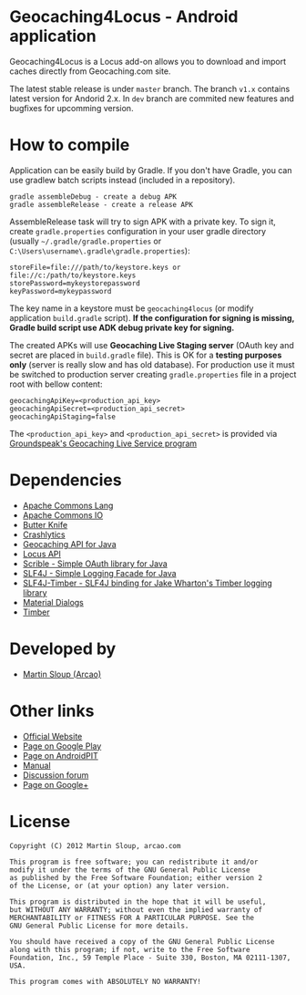 Geocaching4Locus - Android application
======================================

Geocaching4Locus is a Locus add-on allows you to download and import caches directly from Geocaching.com site.

The latest stable release is under `master` branch. The branch `v1.x` contains latest version for Andorid 2.x. In `dev` branch are commited new features and bugfixes for upcomming version.

How to compile
==============
Application can be easily build by Gradle. If you don't have Gradle, you can use gradlew batch scripts instead (included in a repository).

    gradle assembleDebug - create a debug APK
    gradle assembleRelease - create a release APK

AssembleRelease task will try to sign APK with a private key. To sign it, create `gradle.properties` configuration in your user gradle directory (usually `~/.gradle/gradle.properties` or `C:\Users\username\.gradle\gradle.properties`):

    storeFile=file:///path/to/keystore.keys or file://c:/path/to/keystore.keys 
    storePassword=mykeystorepassword
    keyPassword=mykeypassword  

The key name in a keystore must be `geocaching4locus` (or modify application `build.gradle` script). **If the configuration for signing is missing, Gradle build script use ADK debug private key for signing.**

The created APKs will use **Geocaching Live Staging server** (OAuth key and secret are placed in `build.gradle` file). This is OK for a **testing purposes only** (server is really slow and has old database). For production use it must be switched to production server creating `gradle.properties` file in a project root with bellow content:

    geocachingApiKey=<production_api_key>
    geocachingApiSecret=<production_api_secret>
    geocachingApiStaging=false

The `<production_api_key>` and `<production_api_secret>` is provided via [Groundspeak's Geocaching Live Service program](http://www.geocaching.com/mobile/apidevelopers/) 

Dependencies
============
* [Apache Commons Lang](http://commons.apache.org/lang/)
* [Apache Commons IO](http://commons.apache.org/io/)
* [Butter Knife](https://github.com/JakeWharton/butterknife)
* [Crashlytics](https://www.crashlytics.com)
* [Geocaching API for Java](https://github.com/arcao/geocaching-api)
* [Locus API](http://docs.locusmap.eu/doku.php?id=manual:advanced:locus_api)
* [Scrible - Simple OAuth library for Java](https://github.com/fernandezpablo85/scribe-java)
* [SLF4J - Simple Logging Facade for Java](http://www.slf4j.org/)
* [SLF4J-Timber - SLF4J binding for Jake Wharton's Timber logging library](https://github.com/arcao/slf4j-timber)
* [Material Dialogs](https://github.com/afollestad/material-dialogs)
* [Timber](https://github.com/JakeWharton/timber)

Developed by
============
* [Martin Sloup (Arcao)](http://arcao.com)

Other links
===========
* [Official Website](http://geocaching4locus.eu/)
* [Page on Google Play](https://play.google.com/store/apps/details?id=com.arcao.geocaching4locus)
* [Page on AndroidPIT](http://www.androidpit.com/en/android/market/apps/app/com.arcao.geocaching4locus/Locus-addon-Geocaching)
* [Manual](http://geocaching4locus.eu/manual/)
* [Discussion forum](http://forum.asamm.cz/viewtopic.php?f=26&t=549)
* [Page on Google+](https://plus.google.com/104753360614230872185)

License
=======
    Copyright (C) 2012 Martin Sloup, arcao.com

    This program is free software; you can redistribute it and/or
    modify it under the terms of the GNU General Public License
    as published by the Free Software Foundation; either version 2
    of the License, or (at your option) any later version.
    
    This program is distributed in the hope that it will be useful,
    but WITHOUT ANY WARRANTY; without even the implied warranty of
    MERCHANTABILITY or FITNESS FOR A PARTICULAR PURPOSE. See the
    GNU General Public License for more details.
    
    You should have received a copy of the GNU General Public License
    along with this program; if not, write to the Free Software
    Foundation, Inc., 59 Temple Place - Suite 330, Boston, MA 02111-1307, USA.
    
    This program comes with ABSOLUTELY NO WARRANTY!